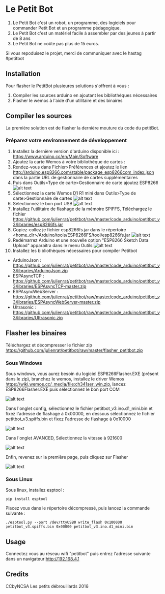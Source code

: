 # Le Petit Bot
1. Le Petit Bot c'est un robot, un programme, des logiciels pour commander Petit Bot et un programme pédagogique.
2. Le Petit Bot c'est un matériel facile à assembler par des jeunes à partir de 8 ans
3. Le Petit Bot ne coûte pas plus de 15 euros.

Si vous repoduisez le projet, merci de communiquer avec le hastag #petitbot
## Installation
Pour flasher le PetitBot plusieures solutions s'offrent à vous :

1. Compiler les sources arduino en ajoutant les bibliothèques nécessaires
2. Flasher le wemos à l'aide d'un utilitaire et des binaires

## Compiler les sources
La première solution est de flasher la dernière mouture du code du petitBot.
### Préparez votre environnement de développement
1. Installez la dernière version d'arduino disponible ici : https://www.arduino.cc/en/Main/Software
2. Ajoutez la carte Wemos à votre bibliothèque de cartes :
3. Rendez-vous dans Fichier>Préférences et ajoutez le lien http://arduino.esp8266.com/stable/package_esp8266com_index.json  dans la partie URL de gestionnaire de cartes supplémentaires
4. Puis dans Outils>Type de carte>Gestionnaire de carte ajoutez ESP8266
![alt text](https://github.com/julienrat/petitbot/blob/master/images/install_wemos.gif "Logo Title Text 1")
5.	Sélectionnez la carte Wemos D1 R1 mini dans Outils>Type de carte>Gestionnaire de cartes
![alt text](https://github.com/julienrat/petitbot/blob/master/images/choix_carte.gif "Logo Title Text 1")
6. Sélectionnez le bon port USB
![alt text](https://github.com/julienrat/petitbot/blob/master/images/choix_port.gif "Logo Title Text 1")
7. Installez l'utilitaire de flashage de la mémoire SPIFFS, Téléchargez le fichier https://github.com/julienrat/petitbot/raw/master/code_arduino/petitbot_v3/libraries/esp8266fs.jar
8. Copiez-collez je fichier esp8266fs.jar dans le répertoire <home_dir>/Arduino/tools/ESP8266FS/tool/esp8266fs.jar
![alt text](https://github.com/julienrat/petitbot/blob/master/images/install_plugin.gif "Logo Title Text 1")
9. Redémarrez Arduino et une nouvelle option "ESP8266 Sketch Data Upload" apparaitra dans le menu Outils
![alt text](https://github.com/julienrat/petitbot/blob/master/images/upload_spiffs.gif "Logo Title Text 1")
10. Installez les bibliothèques nécessaires pour compiler Petitbot
- ArduinoJson : https://github.com/julienrat/petitbot/raw/master/code_arduino/petitbot_v3/libraries/ArduinoJson.zip
- ESPAsyncTCP : https://github.com/julienrat/petitbot/raw/master/code_arduino/petitbot_v3/libraries/ESPAsyncTCP-master.zip
- ESPAsyncWebServer : https://github.com/julienrat/petitbot/raw/master/code_arduino/petitbot_v3/libraries/ESPAsyncWebServer-master.zip
- Ultrasonic : https://github.com/julienrat/petitbot/raw/master/code_arduino/petitbot_v3/libraries/Ultrasonic.zip
## Flasher les binaires
Téléchargez et décompresser le fichier zip https://github.com/julienrat/petitbot/raw/master/flasher_petitbot.zip
### Sous Windows
Sous windows, vous aurez besoin du logiciel ESP8266Flasher.EXE (présent dans le zip), branchez le wemos, installez le driver Wemos https://wiki.wemos.cc/_media/file:ch341ser_win.zip, lancez ESP8266Flasher.EXE puis sélectionnez le bon port COM


![alt text](https://github.com/julienrat/petitbot/raw/master/images/Capture.PNG "Logo Title Text 1")


Dans l'onglet config, sélectionnez le fichier petitbot_v3.ino.d1_mini.bin et fixez l'adresse de flashage à 0x00000, en dessous sélectionnez le fichier petitbot_v3.spiffs.bin et fixez l'adresse de flashage à 0x10000


![alt text](https://github.com/julienrat/petitbot/raw/master/images/Capture2.PNG "Logo Title Text 1")


Dans l'onglet AVANCED, Sélectionnez la vitesse à 921600


![alt text](https://github.com/julienrat/petitbot/raw/master/images/Capture3.PNG "Logo Title Text 1")


Enfin, revenez sur la première page, puis cliquez sur Flasher


![alt text](https://github.com/julienrat/petitbot/raw/master/images/Capture.PNG "Logo Title Text 1")
### Sous Linux
Sous linux, installez esptool :

```pip install esptool```

Placez vous dans le répertoire décompressé, puis lancez la commande suivante :

```./esptool.py --port /dev/ttyUSB0 write_flash 0x100000 petitbot_v3.spiffs.bin 0x00000 petitbot_v3.ino.d1_mini.bin```


## Usage
Connectez vous au réseau wifi "petitbot" puis entrez l'adresse suivante dans un navigateur http://192.168.4.1

## Credits
CCbyNCSA Les petits débrouillards 2016

